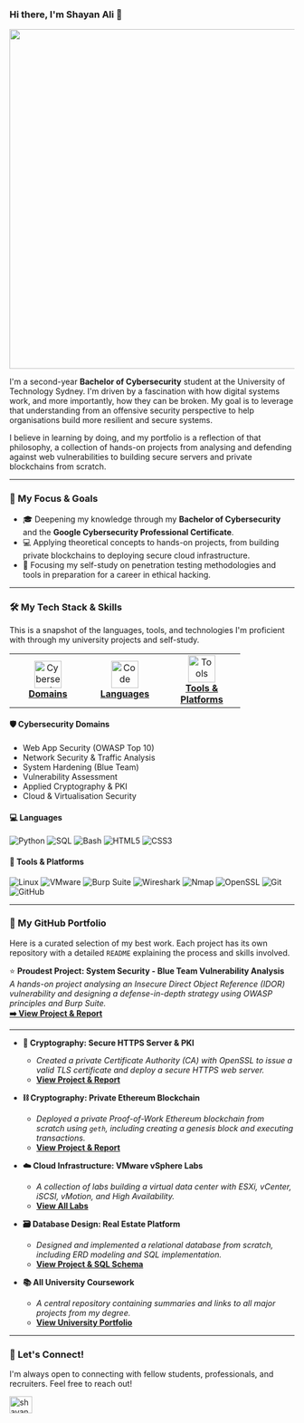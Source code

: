 ### Hi there, I'm Shayan Ali 👋

<p align="center">
  <img src="https://giphy.com/gifs/marty-culp-Y8ocCgwtdj29O" width="600" />
</p>

I'm a second-year **Bachelor of Cybersecurity** student at the University of Technology Sydney. I'm driven by a fascination with how digital systems work, and more importantly, how they can be broken. My goal is to leverage that understanding from an offensive security perspective to help organisations build more resilient and secure systems.

I believe in learning by doing, and my portfolio is a reflection of that philosophy, a collection of hands-on projects from analysing and defending against web vulnerabilities to building secure servers and private blockchains from scratch.

---

### 🚀 My Focus & Goals

*   🎓 Deepening my knowledge through my **Bachelor of Cybersecurity** and the **Google Cybersecurity Professional Certificate**.
*   💻 Applying theoretical concepts to hands-on projects, from building private blockchains to deploying secure cloud infrastructure.
*   🔬 Focusing my self-study on penetration testing methodologies and tools in preparation for a career in ethical hacking.

---

### 🛠️ My Tech Stack & Skills

This is a snapshot of the languages, tools, and technologies I'm proficient with through my university projects and self-study.

<table>
  <tr>
    <td align="center" width="120">
      <a href="#-cybersecurity-domains">
        <img src="https://img.icons8.com/plasticine/100/000000/lock.png" width="48" height="48" alt="Cybersecurity" /><br>
        <strong>Domains</strong>
      </a>
    </td>
    <td align="center" width="120">
      <a href="#-languages">
        <img src="https://img.icons8.com/color/48/000000/source-code.png" width="48" height="48" alt="Code" /><br>
        <strong>Languages</strong>
      </a>
    </td>
    <td align="center" width="120">
      <a href="#-tools--platforms">
        <img src="https://img.icons8.com/color/48/000000/wrench.png" width="48" height="48" alt="Tools" /><br>
        <strong>Tools & Platforms</strong>
      </a>
    </td>
  </tr>
</table>

#### 🛡️ Cybersecurity Domains
*   Web App Security (OWASP Top 10)
*   Network Security & Traffic Analysis
*   System Hardening (Blue Team)
*   Vulnerability Assessment
*   Applied Cryptography & PKI
*   Cloud & Virtualisation Security

#### 💻 Languages
![Python](https://img.shields.io/badge/Python-3776AB?style=for-the-badge&logo=python&logoColor=white)
![SQL](https://img.shields.io/badge/SQL-4479A1?style=for-the-badge&logo=postgresql&logoColor=white)
![Bash](https://img.shields.io/badge/Bash-4EAA25?style=for-the-badge&logo=gnubash&logoColor=white)
![HTML5](https://img.shields.io/badge/HTML5-E34F26?style=for-the-badge&logo=html5&logoColor=white)
![CSS3](https://img.shields.io/badge/CSS3-1572B6?style=for-the-badge&logo=css3&logoColor=white)

#### 🔧 Tools & Platforms
![Linux](https://img.shields.io/badge/Linux-FCC624?style=for-the-badge&logo=linux&logoColor=black)
![VMware](https://img.shields.io/badge/VMware-607078?style=for-the-badge&logo=vmware&logoColor=white)
![Burp Suite](https://img.shields.io/badge/Burp_Suite-FF7A00?style=for-the-badge&logo=burpsuite&logoColor=white)
![Wireshark](https://img.shields.io/badge/Wireshark-1679A7?style=for-the-badge&logo=wireshark&logoColor=white)
![Nmap](https://img.shields.io/badge/Nmap-000000?style=for-the-badge&logo=nmap&logoColor=white)
![OpenSSL](https://img.shields.io/badge/OpenSSL-7289DA?style=for-the-badge&logo=openssl&logoColor=white)
![Git](https://img.shields.io/badge/Git-F05032?style=for-the-badge&logo=git&logoColor=white)
![GitHub](https://img.shields.io/badge/GitHub-181717?style=for-the-badge&logo=github&logoColor=white)

---

### 📂 My GitHub Portfolio

Here is a curated selection of my best work. Each project has its own repository with a detailed `README` explaining the process and skills involved.

⭐ **Proudest Project: System Security - Blue Team Vulnerability Analysis**  
*A hands-on project analysing an Insecure Direct Object Reference (IDOR) vulnerability and designing a defense-in-depth strategy using OWASP principles and Burp Suite.*  
**[➡️ View Project & Report](https://github.com/your-username/Vulnerability-Analysis-and-Defense-IDOR)**

---

*   **🔐 Cryptography: Secure HTTPS Server & PKI**
    *   *Created a private Certificate Authority (CA) with OpenSSL to issue a valid TLS certificate and deploy a secure HTTPS web server.*
    *   **[View Project & Report](https://github.com/your-username/HTTPS-Server-PKI-Project)**

*   **⛓️ Cryptography: Private Ethereum Blockchain**
    *   *Deployed a private Proof-of-Work Ethereum blockchain from scratch using `geth`, including creating a genesis block and executing transactions.*
    *   **[View Project & Report](https://github.com/your-username/Private-Ethereum-Blockchain-Project)**

*   **☁️ Cloud Infrastructure: VMware vSphere Labs**
    *   *A collection of labs building a virtual data center with ESXi, vCenter, iSCSI, vMotion, and High Availability.*
    *   **[View All Labs](https://github.com/your-username/VMware-vSphere-Lab-Projects)**

*   **🗃️ Database Design: Real Estate Platform**
    *   *Designed and implemented a relational database from scratch, including ERD modeling and SQL implementation.*
    *   **[View Project & SQL Schema](https://github.com/your-username/Real-Estate-Database-Design-Project)**
    
*   **📚 All University Coursework**
    *   *A central repository containing summaries and links to all major projects from my degree.*
    *   **[View University Portfolio](https://github.com/your-username/University-Cybersecurity-Projects)**

---

### 🔗 Let's Connect!

I'm always open to connecting with fellow students, professionals, and recruiters. Feel free to reach out!

<p align="left">
<a href="https://www.linkedin.com/in/shayan-ali-776590339/" target="blank"><img align="center" src="https://raw.githubusercontent.com/rahuldkjain/github-profile-readme-generator/master/src/images/icons/Social/linked-in-alt.svg" alt="shayan-ali-linkedin" height="30" width="40" /></a>
</p>
